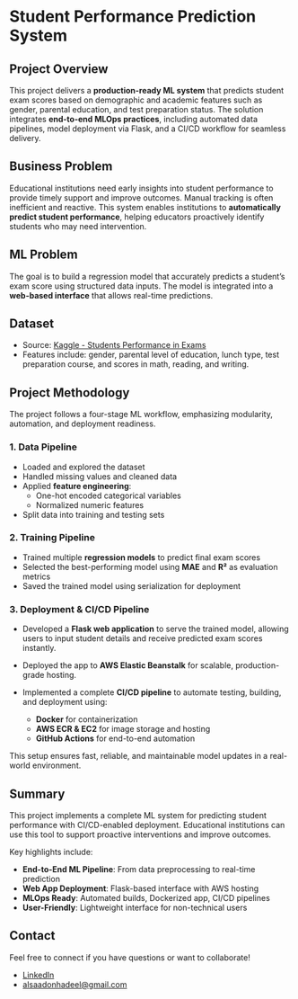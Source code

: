 # Student Performance Prediction System

##  Project Overview

This project delivers a **production-ready ML system** that predicts student exam scores based on demographic and academic features such as gender, parental education, and test preparation status. The solution integrates **end-to-end MLOps practices**, including automated data pipelines, model deployment via Flask, and a CI/CD workflow for seamless delivery.



## Business Problem

Educational institutions need early insights into student performance to provide timely support and improve outcomes. Manual tracking is often inefficient and reactive. This system enables institutions to **automatically predict student performance**, helping educators proactively identify students who may need intervention.


##  ML Problem

The goal is to build a regression model that accurately predicts a student’s exam score using structured data inputs. The model is integrated into a **web-based interface** that allows real-time predictions.


## Dataset

- Source: [Kaggle - Students Performance in Exams](https://www.kaggle.com/datasets/spscientist/students-performance-in-exams)  
- Features include: gender, parental level of education, lunch type, test preparation course, and scores in math, reading, and writing.



## Project Methodology

The project follows a four-stage ML workflow, emphasizing modularity, automation, and deployment readiness.


###  1. Data Pipeline

- Loaded and explored the dataset  
- Handled missing values and cleaned data  
- Applied **feature engineering**:
  - One-hot encoded categorical variables
  - Normalized numeric features  
- Split data into training and testing sets



### 2. Training Pipeline

- Trained multiple **regression models** to predict final exam scores  
- Selected the best-performing model using **MAE** and **R²** as evaluation metrics  
- Saved the trained model using serialization for deployment


###  3. Deployment & CI/CD Pipeline

* Developed a **Flask web application** to serve the trained model, allowing users to input student details and receive predicted exam scores instantly.
* Deployed the app to **AWS Elastic Beanstalk** for scalable, production-grade hosting.
* Implemented a complete **CI/CD pipeline** to automate testing, building, and deployment using:

  * **Docker** for containerization
  * **AWS ECR & EC2** for image storage and hosting
  * **GitHub Actions** for end-to-end automation

This setup ensures fast, reliable, and maintainable model updates in a real-world environment.


## Summary

This project implements a complete ML system for predicting student performance with CI/CD-enabled deployment. Educational institutions can use this tool to support proactive interventions and improve outcomes.

Key highlights include:

-  **End-to-End ML Pipeline**: From data preprocessing to real-time prediction  
-  **Web App Deployment**: Flask-based interface with AWS hosting  
- **MLOps Ready**: Automated builds, Dockerized app, CI/CD pipelines  
-  **User-Friendly**: Lightweight interface for non-technical users


##  Contact

Feel free to connect if you have questions or want to collaborate!

-  [LinkedIn](https://www.linkedin.com/in/hadeel-als-0a23702a6)  
-  [alsaadonhadeel@gmail.com](mailto:alsaadonhadeel@gmail.com)

